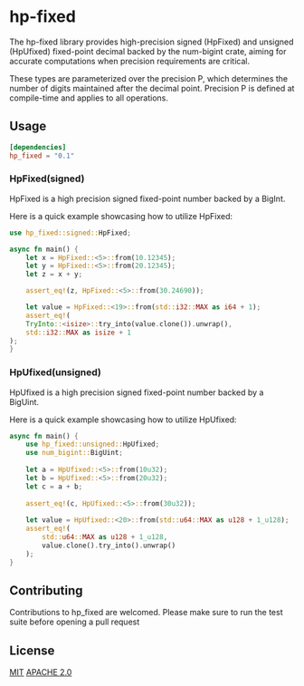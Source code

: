 # hp-fixed

The hp-fixed library provides high-precision signed (HpFixed) and unsigned (HpUfixed) fixed-point decimal backed by the num-bigint crate, aiming for accurate computations when precision requirements are critical.

These types are parameterized over the precision P, which determines the number of digits maintained after the decimal point. Precision P is defined at compile-time and applies to all operations.

## Usage

```toml
[dependencies]
hp_fixed = "0.1"
```

### HpFixed(signed)

HpFixed is a high precision signed fixed-point number backed by a BigInt.

Here is a quick example showcasing how to utilize HpFixed:
```rust
use hp_fixed::signed::HpFixed;

async fn main() {
    let x = HpFixed::<5>::from(10.12345);
    let y = HpFixed::<5>::from(20.12345);
    let z = x + y;

    assert_eq!(z, HpFixed::<5>::from(30.24690)); 

    let value = HpFixed::<19>::from(std::i32::MAX as i64 + 1);
    assert_eq!(
    TryInto::<isize>::try_into(value.clone()).unwrap(),
    std::i32::MAX as isize + 1
);   
}
```

### HpUfixed(unsigned)

HpUfixed is a high precision signed fixed-point number backed by a BigUint.

Here is a quick example showcasing how to utilize HpUfixed:
```rust
async fn main() {
    use hp_fixed::unsigned::HpUfixed;
    use num_bigint::BigUint;
    
    let a = HpUfixed::<5>::from(10u32);
    let b = HpUfixed::<5>::from(20u32);
    let c = a + b;
    
    assert_eq!(c, HpUfixed::<5>::from(30u32));
    
    let value = HpUfixed::<20>::from(std::u64::MAX as u128 + 1_u128);
    assert_eq!(
        std::u64::MAX as u128 + 1_u128,
        value.clone().try_into().unwrap()
    );
}
```


## Contributing
Contributions to hp_fixed are welcomed. Please make sure to run the test suite before opening a pull request

## License
[MIT](https://github.com/fleek-network/freek/blob/main/lib/hp-fixed/LICENSE-MIT)
[APACHE 2.0](https://github.com/fleek-network/freek/blob/main/lib/hp-fixed/LICENSE-APACHE)


